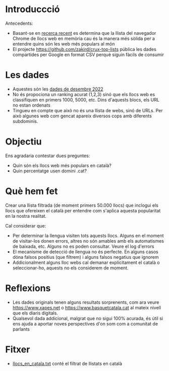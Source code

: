 

# Introduccció


Antecedents:

* Basant-se en [recerca recent](https://zakird.com/papers/toplists.pdf) es determina que la llista del navegador Chrome de llocs web en memòria cau és la manera més sòlida per a entendre quins són les web més populars al món
* El projecte https://github.com/zakird/crux-top-lists pública les dades compartides per Google en format CSV perquè siguin fàcils de consumir
# Les dades

* Aquestes són les [dades de desembre 2022](https://raw.githubusercontent.com/jordimas/crux-top-lists-catalan/main/data/202211.csv)
* No és propociona un ranking acurat (1,2,3) sinó que els llocs web es classifiquen en primers 1000, 5000, etc. Dins d'aquests blocs, els URL no estan ordenats
* Tingueu en compte que això no és una llista de webs, sinó de URLs. Per això algunes web com gencat apareix diversos cops amb diferents subdominis. 

# Objectiu

Ens agradaria contestar dues preguntes:
* Quin són els llocs web més populars en català?
* Quin percentatge usen domini .cat? 

# Què hem fet 

Crear una llista filtrada (de moment primers 50.000 llocs) que inclogui els llocs que ofereixen el català per entendre com s'aplica aquesta popularitat en la nostra realitat.

Cal considerar que:
* Per determinar la llengua visiten tots aquests llocs. Alguns en el moment de visitar-los donen errors, altres no són amables amb els automatismes de baixada, etc. Alguns no es poden consultar. Veure el log d'errors
* El mecanisme de detecció de llengua no és perfecte. En alguns casos dóna falsos positius (que filtrem) i alguns falsos negatius que ignorem
* Addicionalment alguns lloc webs cal demanar explícitament el català o seleccionar-ho, aquests no els considerem de moment.

# Reflexions

* Les dades originals tenen alguns resultats sorprenents, com ara veure https://www.xapes.net o https://www.basquetcatala.cat al mateix nivell que els diaris digitals. 
* Qualsevol dada addicional, malgrat que no sigui 100% acurada, és útil si ens ajuda a aportar noves perspectives d'on som com a comunitat de parlants

# Fitxer

* [llocs_en_catala.txt](llocs_en_catala.txt) conté el filtrat de llistats en català






